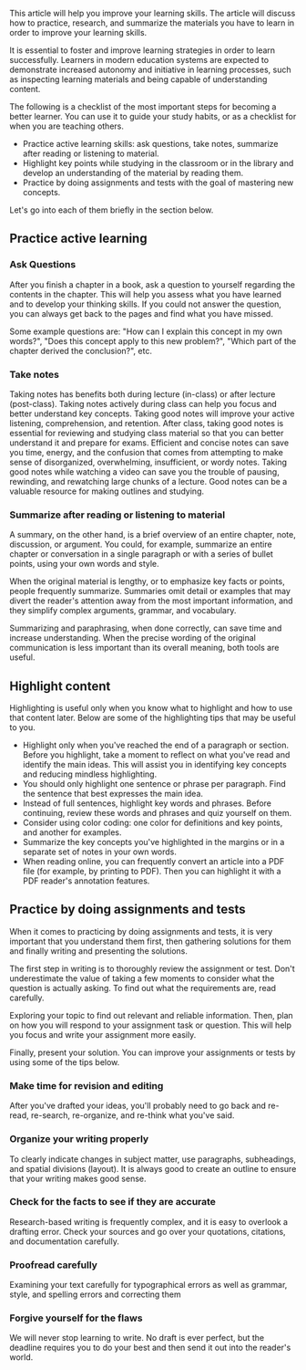 This article will help you improve your learning skills. The article will discuss how to practice, research, and summarize the materials you have to learn in order to improve your learning skills.

It is essential to foster and improve learning strategies in order to learn successfully. Learners in modern education systems are expected to demonstrate increased autonomy and initiative in learning processes, such as inspecting learning materials and being capable of understanding content.

The following is a checklist of the most important steps for becoming a better learner. You can use it to guide your study habits, or as a checklist for when you are teaching others.

- Practice active learning skills: ask questions, take notes, summarize after reading or listening to material.
- Highlight key points while studying in the classroom or in the library and develop an understanding of the material by reading them.
- Practice by doing assignments and tests with the goal of mastering new concepts.

Let's go into each of them briefly in the section below.

## Practice active learning

### Ask Questions

After you finish a chapter in a book, ask a question to yourself regarding the contents in the chapter. This will help you assess what you have learned and to develop your thinking skills. If you could not answer the question, you can always get back to the pages and find what you have missed.

Some example questions are: "How can I explain this concept in my own words?", "Does this concept apply to this new problem?", "Which part of the chapter derived the conclusion?", etc.

### Take notes

Taking notes has benefits both during lecture (in-class) or after lecture (post-class). Taking notes actively during class can help you focus and better understand key concepts. Taking good notes will improve your active listening, comprehension, and retention. After class, taking good notes is essential for reviewing and studying class material so that you can better understand it and prepare for exams. Efficient and concise notes can save you time, energy, and the confusion that comes from attempting to make sense of disorganized, overwhelming, insufficient, or wordy notes. Taking good notes while watching a video can save you the trouble of pausing, rewinding, and rewatching large chunks of a lecture. Good notes can be a valuable resource for making outlines and studying.

### Summarize after reading or listening to material

A summary, on the other hand, is a brief overview of an entire chapter, note, discussion, or argument. You could, for example, summarize an entire chapter or conversation in a single paragraph or with a series of bullet points, using your own words and style.

When the original material is lengthy, or to emphasize key facts or points, people frequently summarize. Summaries omit detail or examples that may divert the reader's attention away from the most important information, and they simplify complex arguments, grammar, and vocabulary.

Summarizing and paraphrasing, when done correctly, can save time and increase understanding. When the precise wording of the original communication is less important than its overall meaning, both tools are useful.

## Highlight content

Highlighting is useful only when you know what to highlight and how to use that content later. Below are some of the highlighting tips that may be useful to you.

- Highlight only when you've reached the end of a paragraph or section. Before you highlight, take a moment to reflect on what you've read and identify the main ideas. This will assist you in identifying key concepts and reducing mindless highlighting.
- You should only highlight one sentence or phrase per paragraph. Find the sentence that best expresses the main idea.
- Instead of full sentences, highlight key words and phrases. Before continuing, review these words and phrases and quiz yourself on them.
- Consider using color coding: one color for definitions and key points, and another for examples.
- Summarize the key concepts you've highlighted in the margins or in a separate set of notes in your own words.
- When reading online, you can frequently convert an article into a PDF file (for example, by printing to PDF). Then you can highlight it with a PDF reader's annotation features.

## Practice by doing assignments and tests

When it comes to practicing by doing assignments and tests, it is very important that you understand them first, then gathering solutions for them and finally writing and presenting the solutions.

The first step in writing is to thoroughly review the assignment or test. Don't underestimate the value of taking a few moments to consider what the question is actually asking. To find out what the requirements are, read carefully.

Exploring your topic to find out relevant and reliable information. Then, plan on how you will respond to your assignment task or question. This will help you focus and write your assignment more easily.

Finally, present your solution. You can improve your assignments or tests by using some of the tips below.

### Make time for revision and editing

After you've drafted your ideas, you'll probably need to go back and re-read, re-search, re-organize, and re-think what you've said.

### Organize your writing properly

To clearly indicate changes in subject matter, use paragraphs, subheadings, and spatial divisions (layout). It is always good to create an outline to ensure that your writing makes good sense.

### Check for the facts to see if they are accurate

Research-based writing is frequently complex, and it is easy to overlook a drafting error. Check your sources and go over your quotations, citations, and documentation carefully.

### Proofread carefully

Examining your text carefully for typographical errors as well as grammar, style, and spelling errors and correcting them

### Forgive yourself for the flaws

We will never stop learning to write. No draft is ever perfect, but the deadline requires you to do your best and then send it out into the reader's world.
